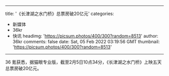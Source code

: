 
---
title: '《长津湖之水门桥》总票房破20亿元'
categories: 
 - 新媒体
 - 36kr
 - 快讯
headimg: 'https://picsum.photos/400/300?random=8513'
author: 36kr
comments: false
date: Sat, 05 Feb 2022 03:19:56 GMT
thumbnail: 'https://picsum.photos/400/300?random=8513'
---

<div>   
36 氪获悉，据猫眼专业版，截至2月5日10点34分，《长津湖之水门桥》上映五天总票房破20亿元。  
</div>
            